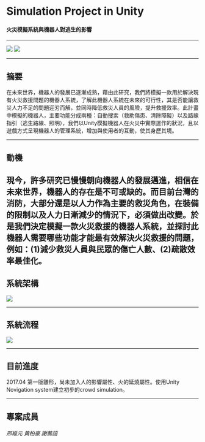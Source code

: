 # Simulation Project in Unity

#### 火災模擬系統與機器人對逃生的影響
------------
<img src="https://www.dropbox.com/s/vy635u7bznnxgy5/show1.png?dl=0" /> <img src="https://drive.google.com/file/d/0B9yFF-tLMEhESFdvTkEzbExWZHM/view?usp=sharing"  /> 

------------
## 摘要
在未來世界，機器人的發展已逐漸成熟，藉由此研究，我們將模擬一款用於解決現有火災救援問題的機器人系統，了解此機器人系統在未來的可行性，其是否能讓救災人力不足的問題迎刃而解，並同時降低救災人員的風險，提升救援效率。此計畫中模擬的機器人，主要功能分成兩種：自動搜索（救助傷患、清除障礙）以及路線指引（逃生路線、照明），我們以Unity模擬機器人在火災中實際運作的狀況，且以遊戲方式呈現機器人的管理系統，增加與使用者的互動，使其身歷其境。

------------
## 動機
現今，許多研究已慢慢朝向機器人的發展邁進，相信在未來世界，機器人的存在是不可或缺的。而目前台灣的消防，大部分還是以人力作為主要的救災角色，在裝備的限制以及人力日漸減少的情況下，必須做出改變。於是我們決定模擬一款火災救援的機器人系統，並探討此機器人需要哪些功能才能最有效解決火災救援的問題，例如：(1)減少救災人員與民眾的傷亡人數、(2)疏散效率最佳化。
------------
## 系統架構
<img src="https://drive.google.com/file/d/0B9yFF-tLMEhERi1ibnVTbEk3bzg/view?usp=sharing"/>

------------
## 系統流程
<img src="http://imgur.com/nhsgfgc" />

------------
## 目前進度
2017.04 第一版雛形，尚未加入人的影響屬性、火的延燒屬性。使用Unity Novigation system建立初步的crowd simulation。

------------
## 專案成員
###### 邢維元 黃柏豪 謝蕎語


